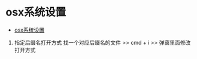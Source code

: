 # osx系统设置
<!--ts-->
* [osx系统设置](#osx系统设置)

<!-- Created by https://github.com/ekalinin/github-markdown-toc -->
<!-- Added by: runner, at: Wed Oct 19 08:41:29 UTC 2022 -->

<!--te-->
1. 指定后缀名打开方式
找一个对应后缀名的文件 >> cmd + i >> 弹窗里面修改打开方式